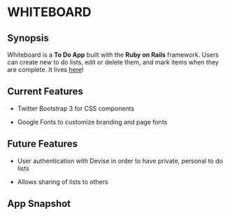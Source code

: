 # WHITEBOARD

## Synopsis

Whiteboard is a **To Do App** built with the **Ruby on Rails** framework. Users can create new to do lists, edit or delete them, and mark items when they are complete. It lives [here](http://whiteboard-rosie-highsmith.herokuapp.com/)!

## Current Features

- Twitter Bootstrap 3 for CSS components

- Google Fonts to customize branding and page fonts

## Future Features

- User authentication with Devise in order to have private, personal to do lists

- Allows sharing of lists to others

## App Snapshot

